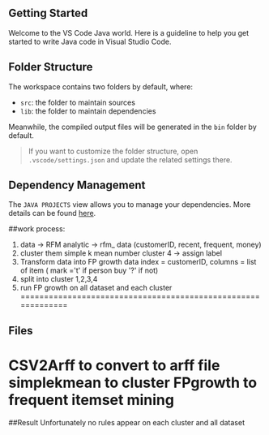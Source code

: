 ## Getting Started

Welcome to the VS Code Java world. Here is a guideline to help you get started to write Java code in Visual Studio Code.

## Folder Structure

The workspace contains two folders by default, where:

- `src`: the folder to maintain sources
- `lib`: the folder to maintain dependencies

Meanwhile, the compiled output files will be generated in the `bin` folder by default.

> If you want to customize the folder structure, open `.vscode/settings.json` and update the related settings there.

## Dependency Management

The `JAVA PROJECTS` view allows you to manage your dependencies. More details can be found [here](https://github.com/microsoft/vscode-java-dependency#manage-dependencies).

##work process: 
1. data -> RFM analytic -> rfm_ data (customerID, recent, frequent, money) 
2. cluster them simple k mean number cluster 4 ->  assign label 
3. Transform data into FP growth data index = customerID, columns = list of item ( mark ='t' if person buy '?' if not)
4. split into cluster 1,2,3,4 
5. run FP growth on all dataset and each cluster
=============================================================
## Files
CSV2Arff to convert to arff file 
simplekmean to cluster 
FPgrowth to frequent itemset mining
=============================================================
##Result
Unfortunately no rules appear on each cluster and all dataset 
